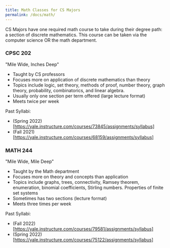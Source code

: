 ```yaml
---
title: Math Classes for CS Majors
permalink: /docs/math/
---
```


CS Majors have one required math course to take during their degree path: a section of discrete mathematics. This course can be taken via the computer science OR the math department.


### CPSC 202
"Mile Wide, Inches Deep"

- Taught by CS professors
- Focuses more on application of discrete mathematics than theory
- Topics include logic, set theory, methods of proof, number theory, graph theory, probability, combinatorics, and linear algebra.
- Usually only one section per term offered (large lecture format)
- Meets twice per week

Past Syllabi:
- (Spring 2022)[https://yale.instructure.com/courses/73845/assignments/syllabus]
- (Fall 2021)[https://yale.instructure.com/courses/68159/assignments/syllabus]

### MATH 244
"Mile Wide, Mile Deep"

- Taught by the Math department
- Focuses more on theory and concepts than application
- Topics include graphs, trees, connectivity, Ramsey theorem, enumeration, binomial coefficients, Stirling numbers. Properties of finite set systems
- Sometimes has two sections (lecture format)
- Meets three times per week

Past Syllabi:
- (Fall 2022)[https://yale.instructure.com/courses/79581/assignments/syllabus]
- (Spring 2022)[https://yale.instructure.com/courses/75122/assignments/syllabus]

